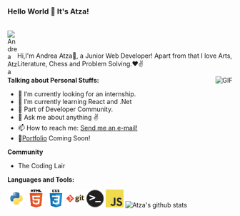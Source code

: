 ### Hello World 👋 It's Atza! <!--insert portfolio--> 

<br/>

<a href="https://www.linkedin.com/in/andrea-atza-5ab519102/">
<img align="left" alt="Andrea Atza" width="22px" src="https://cdn.jsdelivr.net/npm/simple-icons@v3/icons/linkedin.svg" />
</a>
<br />

<br />

Hi,I'm Andrea Atza🙌, a Junior Web Developer! Apart from that I love Arts, Literature, Chess  and Problem Solving.❤✌ 


<img align="right" alt="GIF" src="https://media.giphy.com/media/USV0ym3bVWQJJmNu3N/giphy.gif" />


**Talking about Personal Stuffs:**

- 🔭 I’m currently looking for an internship.
- 🌱 I’m currently learning React and .Net
- 👯 Part of Developer Community.
- 💬 Ask me about anything ✌
- 📫 How to reach me: <a href="mailto:atzadevops@gmail.com">Send me an e-mail!<a/> 
- 📝[Portfolio]() Coming Soon!
<!-- - ✨ I can draw too.[ArtGallery]() -->



**Community**
- The Coding Lair

**Languages and Tools:**


<code><img height="40" src="https://raw.githubusercontent.com/github/explore/80688e429a7d4ef2fca1e82350fe8e3517d3494d/topics/python/python.png"></code>
<code><img height="40" src="https://raw.githubusercontent.com/github/explore/80688e429a7d4ef2fca1e82350fe8e3517d3494d/topics/html/html.png?size=48"></code>
<code><img height="40" src="https://raw.githubusercontent.com/github/explore/80688e429a7d4ef2fca1e82350fe8e3517d3494d/topics/css/css.png?size=48"></code>
<code><img height="40" src="https://raw.githubusercontent.com/github/explore/80688e429a7d4ef2fca1e82350fe8e3517d3494d/topics/git/git.png"></code>
<code><img height="40" src="https://raw.githubusercontent.com/github/explore/80688e429a7d4ef2fca1e82350fe8e3517d3494d/topics/terminal/terminal.png"></code>
<code><img height="40" src="https://raw.githubusercontent.com/github/explore/80688e429a7d4ef2fca1e82350fe8e3517d3494d/topics/javascript/javascript.png?size=48"></code>
![Atza's github stats](https://github-readme-stats.vercel.app/api?username=Atza94&show_icons=true&hide_border=true)
